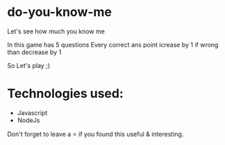 # do-you-know-me
Let's see how much you know me

In this game has 5 questions
Every correct ans point icrease by 1 if wrong than decrease by 1

So Let's play ;)

# Technologies used:

  * Javascript
  * NodeJs

Don't forget to leave a ⭐ if you found this useful & interesting.
